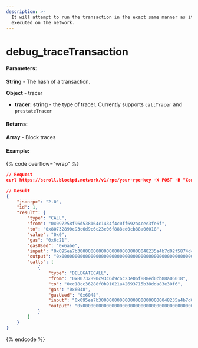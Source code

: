 ```yaml
---
description: >-
  It will attempt to run the transaction in the exact same manner as it was
  executed on the network.
---
```


# debug\_traceTransaction

#### **Parameters:**

**String** - The hash of a transaction.

**Object** - tracer

* **tracer: string** - the type of tracer. Currently supports `callTracer` and `prestateTracer`

#### **Returns:**

**Array** - Block traces

#### Example:

{% code overflow="wrap" %}
```json
// Request
curl https://scroll.blockpi.network/v1/rpc/your-rpc-key -X POST -H "Content-Type: application/json" --data '{"method":"debug_traceTransaction","params":["0x051de401ea642ac93a2f6a7168bce659b59f48d9e56d7199e3a6c504dd5a712b", {"tracer": "callTracer"}],"id":1,"jsonrpc":"2.0"}'

// Result
{
    "jsonrpc": "2.0",
    "id": 1,
    "result": {
        "type": "CALL",
        "from": "0x097258f96d538164c1434f4c0ff692a4cee3fe6f",
        "to": "0x80732890c93c6d9c6c23e06f888ed0cb88a06018",
        "value": "0x0",
        "gas": "0x6c21",
        "gasUsed": "0x6abe",
        "input": "0x095ea7b300000000000000000000000048235a4b7d02f5874dc82f7419cbeaeb0043ef2fffffffffffffffffffffffffffffffffffffffffffffffffffffffffffffffff",
        "output": "0x0000000000000000000000000000000000000000000000000000000000000001",
        "calls": [
            {
                "type": "DELEGATECALL",
                "from": "0x80732890c93c6d9c6c23e06f888ed0cb88a06018",
                "to": "0xc18cc36288f0b91021a42693715b38dda83e30f6",
                "gas": "0x6048",
                "gasUsed": "0x6048",
                "input": "0x095ea7b300000000000000000000000048235a4b7d02f5874dc82f7419cbeaeb0043ef2fffffffffffffffffffffffffffffffffffffffffffffffffffffffffffffffff",
                "output": "0x0000000000000000000000000000000000000000000000000000000000000001"
            }
        ]
    }
}
```
{% endcode %}
